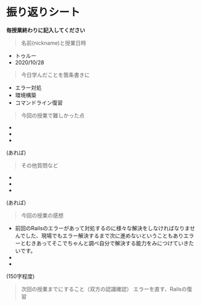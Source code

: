 # 振り返りシート

**毎授業終わりに記入してください**

> 名前(nickname)と授業日時
- トゥルー
- 2020/10/28


> 今日学んだことを箇条書きに
- エラー対処
- 環境構築
- コマンドライン復習

> 今回の授業で難しかった点
- 
- 
- 
(あれば)

> その他質問など
- 
- 
- 
(あれば)

> 今回の授業の感想
- 前回のRailsのエラーがあって対処するのに様々な解決をしなければなりませんでした、現場でもエラー解決するまで次に進めないということもありエラーとむきあってそこでちゃんと調べ自分で解決する能力をみにつけていきたいです。
- 
- 
(150字程度)

> 次回の授業までにすること（双方の認識確認）
エラーを直す、Railsの復習
